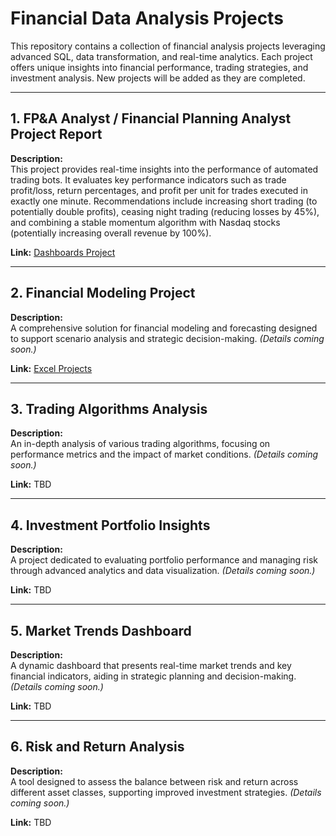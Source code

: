 # Financial Data Analysis Projects

This repository contains a collection of financial analysis projects leveraging advanced SQL, data transformation, and real-time analytics. Each project offers unique insights into financial performance, trading strategies, and investment analysis. New projects will be added as they are completed.

---

## 1. FP&A Analyst / Financial Planning Analyst Project Report

**Description:**  
This project provides real-time insights into the performance of automated trading bots. It evaluates key performance indicators such as trade profit/loss, return percentages, and profit per unit for trades executed in exactly one minute. Recommendations include increasing short trading (to potentially double profits), ceasing night trading (reducing losses by 45%), and combining a stable momentum algorithm with Nasdaq stocks (potentially increasing overall revenue by 100%).

**Link:** [Dashboards Project](https://github.com/mahmoud25112/Financial-data-analysis/tree/main/Dashboards)

---

## 2. Financial Modeling Project

**Description:**  
A comprehensive solution for financial modeling and forecasting designed to support scenario analysis and strategic decision-making. *(Details coming soon.)*

**Link:** [Excel Projects](https://github.com/mahmoud25112/Financial-data-analysis/tree/main/Excel%20Work)

---

## 3. Trading Algorithms Analysis

**Description:**  
An in-depth analysis of various trading algorithms, focusing on performance metrics and the impact of market conditions. *(Details coming soon.)*

**Link:** TBD

---

## 4. Investment Portfolio Insights

**Description:**  
A project dedicated to evaluating portfolio performance and managing risk through advanced analytics and data visualization. *(Details coming soon.)*

**Link:** TBD

---

## 5. Market Trends Dashboard

**Description:**  
A dynamic dashboard that presents real-time market trends and key financial indicators, aiding in strategic planning and decision-making. *(Details coming soon.)*

**Link:** TBD

---

## 6. Risk and Return Analysis

**Description:**  
A tool designed to assess the balance between risk and return across different asset classes, supporting improved investment strategies. *(Details coming soon.)*

**Link:** TBD
